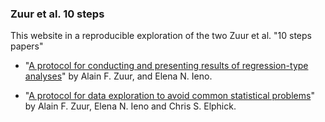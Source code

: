 ### Zuur et al. 10 steps

This website in a reproducible exploration of the two Zuur et al. "10 steps papers"

-   "[A protocol for conducting and presenting results of regression-type analyses](https://besjournals.onlinelibrary.wiley.com/doi/10.1111/2041-210X.12577)" by Alain F. Zuur, and Elena N. Ieno.

-   "[A protocol for data exploration to avoid common statistical problems](https://besjournals.onlinelibrary.wiley.com/doi/10.1111/j.2041-210X.2009.00001.x)" by Alain F. Zuur, Elena N. Ieno and Chris S. Elphick.
